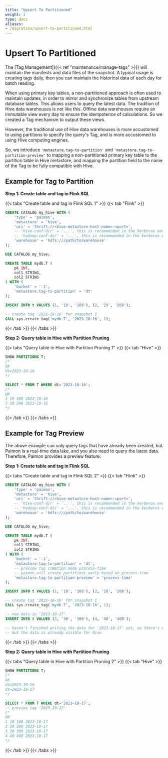 ```yaml
---
title: "Upsert To Partitioned"
weight: 1
type: docs
aliases:
- /migration/upsert-to-partitioned.html
---
```

<!--
Licensed to the Apache Software Foundation (ASF) under one
or more contributor license agreements.  See the NOTICE file
distributed with this work for additional information
regarding copyright ownership.  The ASF licenses this file
to you under the Apache License, Version 2.0 (the
"License"); you may not use this file except in compliance
with the License.  You may obtain a copy of the License at

  http://www.apache.org/licenses/LICENSE-2.0

Unless required by applicable law or agreed to in writing,
software distributed under the License is distributed on an
"AS IS" BASIS, WITHOUT WARRANTIES OR CONDITIONS OF ANY
KIND, either express or implied.  See the License for the
specific language governing permissions and limitations
under the License.
-->

# Upsert To Partitioned

The [Tag Management]({{< ref "maintenance/manage-tags" >}}) will maintain the manifests and data files of the snapshot.
A typical usage is creating tags daily, then you can maintain the historical data of each day for batch reading.

When using primary key tables, a non-partitioned approach is often used to maintain updates, in order to mirror and
synchronize tables from upstream database tables. This allows users to query the latest data. The tradition of Hive
data warehouses is not like this. Offline data warehouses require an immutable view every day to ensure the idempotence
of calculations. So we created a Tag mechanism to output these views.

However, the traditional use of Hive data warehouses is more accustomed to using partitions to specify the query's Tag,
and is more accustomed to using Hive computing engines.

So, we introduce `'metastore.tag-to-partition'` and `'metastore.tag-to-partition-preview'` to mapping a non-partitioned
primary key table to the partition table in Hive metastore, and mapping the partition field to the name of the Tag to be
fully compatible with Hive.

## Example for Tag to Partition

**Step 1: Create table and tag in Flink SQL**

{{< tabs "Create table and tag in Flink SQL 1" >}}
{{< tab "Flink" >}}
```sql
CREATE CATALOG my_hive WITH (
    'type' = 'paimon',
    'metastore' = 'hive',
    'uri' = 'thrift://<hive-metastore-host-name>:<port>',
    -- 'hive-conf-dir' = '...', this is recommended in the kerberos environment
    -- 'hadoop-conf-dir' = '...', this is recommended in the kerberos environment
    'warehouse' = 'hdfs:///path/to/warehouse'
);

USE CATALOG my_hive;

CREATE TABLE mydb.T (
    pk INT,
    col1 STRING,
    col2 STRING
) WITH (
    'bucket' = '-1',
    'metastore.tag-to-partition' = 'dt'
);

INSERT INTO t VALUES (1, '10', '100'), (2, '20', '200');

-- create tag '2023-10-16' for snapshot 1
CALL sys.create_tag('mydb.T', '2023-10-16', 1);
```

{{< /tab >}}
{{< /tabs >}}

**Step 2: Query table in Hive with Partition Pruning**

{{< tabs "Query table in Hive with Partition Pruning 1" >}}
{{< tab "Hive" >}}
```sql
SHOW PARTITIONS T;
/*
OK
dt=2023-10-16
*/

SELECT * FROM T WHERE dt='2023-10-16';
/*
OK
1 10 100 2023-10-16
2 20 200 2023-10-16
*/
```

{{< /tab >}}
{{< /tabs >}}

## Example for Tag Preview

The above example can only query tags that have already been created, but Paimon is a real-time data lake, and you also
need to query the latest data. Therefore, Paimon provides a preview feature:

**Step 1: Create table and tag in Flink SQL**

{{< tabs "Create table and tag in Flink SQL 2" >}}
{{< tab "Flink" >}}
```sql
CREATE CATALOG my_hive WITH (
    'type' = 'paimon',
    'metastore' = 'hive',
    'uri' = 'thrift://<hive-metastore-host-name>:<port>',
    -- 'hive-conf-dir' = '...', this is recommended in the kerberos environment
    -- 'hadoop-conf-dir' = '...', this is recommended in the kerberos environment
    'warehouse' = 'hdfs:///path/to/warehouse'
);

USE CATALOG my_hive;

CREATE TABLE mydb.T (
    pk INT,
    col1 STRING,
    col2 STRING
) WITH (
    'bucket' = '-1',
    'metastore.tag-to-partition' = 'dt',
    -- preview tag creation mode process-time
    -- paimon will create partitions early based on process-time
    'metastore.tag-to-partition-preview' = 'process-time'
);

INSERT INTO t VALUES (1, '10', '100'), (2, '20', '200');

-- create tag '2023-10-16' for snapshot 1
CALL sys.create_tag('mydb.T', '2023-10-16', 1);

-- new data in '2023-10-17'
INSERT INTO t VALUES (3, '30', '300'), (4, '40', '400');

-- haven't finished writing the data for '2023-10-17' yet, so there's no need to create a tag for now
-- but the data is already visible for Hive
```

{{< /tab >}}
{{< /tabs >}}

**Step 2: Query table in Hive with Partition Pruning**

{{< tabs "Query table in Hive with Partition Pruning 2" >}}
{{< tab "Hive" >}}
```sql
SHOW PARTITIONS T;
/*
OK
dt=2023-10-16
dt=2023-10-17
*/

SELECT * FROM T WHERE dt='2023-10-17';
-- preview tag '2023-10-17'
/*
OK
1 10 100 2023-10-17
2 20 200 2023-10-17
3 30 300 2023-10-17
4 40 400 2023-10-17
*/
```

{{< /tab >}}
{{< /tabs >}}

